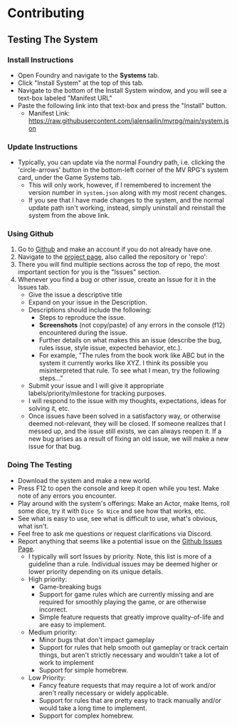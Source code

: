 # Contributing

## Testing The System

### Install Instructions

- Open Foundry and navigate to the **Systems** tab.
- Click "Install System" at the top of this tab.
- Navigate to the bottom of the Install System window, and you will see a text-box labeled "Manifest URL"
- Paste the following link into that text-box and press the "Install" button.
  - Manifest Link: <https://raw.githubusercontent.com/jalensailin/mvrpg/main/system.json>

### Update Instructions

- Typically, you can update via the normal Foundry path, i.e. clicking the 'circle-arrows' button in the bottom-left corner of the MV RPG's system card, under the Game Systems tab.
  - This will only work, however, if I remembered to increment the version number in `system.json` along with my most recent changes.
  - If you see that I have made changes to the system, and the normal update path isn't working, instead, simply uninstall and reinstall the system from the above link.

### Using Github

1. Go to [Github](https://github.com) and make an account if you do not already have one.
2. Navigate to the [project page](https://github.com/jalensailin/mvrpg), also called the repository or 'repo':
3. There you will find multiple sections across the top of repo, the most important section for you is the "Issues" section.
4. Whenever you find a bug or other issue, create an Issue for it in the Issues tab.
   - Give the issue a descriptive title
   - Expand on your issue in the Description.
   - Descriptions should include the following:
     - Steps to reproduce the issue.
     - **Screenshots** (not copy/paste) of any errors in the console (f12) encountered during the issue.
     - Further details on what makes this an issue (describe the bug, rules issue, style issue, expected behavior, etc.).
     - For example, "The rules from the book work like ABC but in the system it currently works like XYZ. I think its possible you misinterpreted that rule. To see what I mean, try the following steps..."
   - Submit your issue and I will give it appropriate labels/priority/milestone for tracking purposes.
   - I will respond to the issue with my thoughts, expectations, ideas for solving it, etc.
   - Once issues have been solved in a satisfactory way, or otherwise deemed not-relevant, they will be closed. If someone realizes that I messed up, and the issue still exists, we can always reopen it. If a new bug arises as a result of fixing an old issue, we will make a new issue for that bug.

### Doing The Testing

- Download the system and make a new world.
- Press F12 to open the console and keep it open while you test. Make note of any errors you encounter.
- Play around with the system's offerings: Make an Actor, make Items, roll some dice, try it with `Dice So Nice` and see how that works, etc.
- See what is easy to use, see what is difficult to use, what's obvious, what isn't.
- Feel free to ask me questions or request clarifications via Discord.
- Report anything that seems like a potential issue on the [Github Issues Page](https://github.com/jalensailin/mvrpg/issues).
  - I typically will sort Issues by priority. Note, this list is more of a guideline than a rule. Individual issues may be deemed higher or lower priority depending on its unique details.
  - High priority:
    - Game-breaking bugs
    - Support for game rules which are currently missing and are required for smoothly playing the game, or are otherwise incorrect.
    - Simple feature requests that greatly improve quality-of-life and are easy to implement.
  - Medium priority:
    - Minor bugs that don't impact gameplay
    - Support for rules that help smooth out gameplay or track certain things, but aren't strictly necessary and wouldn't take a lot of work to implement
    - Support for simple homebrew.
  - Low Priority:
    - Fancy feature requests that may require a lot of work and/or aren't really necessary or widely applicable.
    - Support for rules that are pretty easy to track manually and/or would take a long time to implement.
    - Support for complex homebrew.
